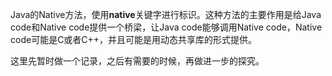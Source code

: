 Java的Native方法，使用**native**关键字进行标识。这种方法的主要作用是给Java code和Native code提供一个桥梁，让Java code能够调用Native code，Native code可能是C或者C++，并且可能是用动态共享库的形式提供。



这里先暂时做一个记录，之后有需要的时候，再做进一步的探究。